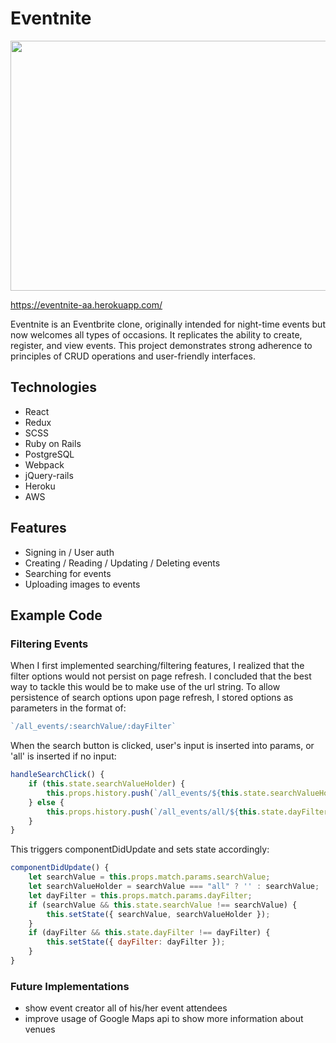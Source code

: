 # Eventnite

<img width=600px height=400px src="https://aa-file-upload-dev.s3.amazonaws.com/eventnite_ss.png" />

https://eventnite-aa.herokuapp.com/

Eventnite is an Eventbrite clone, originally intended for night-time events but now welcomes all types of occasions. It replicates the ability to create, register, and view events. This project demonstrates strong adherence to principles of CRUD operations and user-friendly interfaces. 

## Technologies
* React
* Redux 
* SCSS
* Ruby on Rails
* PostgreSQL
* Webpack 
* jQuery-rails
* Heroku
* AWS

## Features
* Signing in / User auth
* Creating / Reading / Updating / Deleting events
* Searching for events
* Uploading images to events

## Example Code

### Filtering Events

When I first implemented searching/filtering features, I realized that the filter options would not persist on page refresh. I concluded that the best way to tackle this would be to make use of the url string. To allow persistence of search options upon page refresh, I stored options as parameters in the format of:

```javascript
`/all_events/:searchValue/:dayFilter`
```

When the search button is clicked, user's input is inserted into params, or 'all' is inserted if no input: 
```javascript
handleSearchClick() {
    if (this.state.searchValueHolder) {
        this.props.history.push(`/all_events/${this.state.searchValueHolder}/${this.state.dayFilter.toLowerCase()}`);
    } else {
        this.props.history.push(`/all_events/all/${this.state.dayFilter.toLowerCase()}`);
    }
}
```

This triggers componentDidUpdate and sets state accordingly: 
```javascript
componentDidUpdate() {
    let searchValue = this.props.match.params.searchValue;
    let searchValueHolder = searchValue === "all" ? '' : searchValue;
    let dayFilter = this.props.match.params.dayFilter;
    if (searchValue && this.state.searchValue !== searchValue) {
        this.setState({ searchValue, searchValueHolder });
    } 
    if (dayFilter && this.state.dayFilter !== dayFilter) {
        this.setState({ dayFilter: dayFilter });
    }
}
```

### Future Implementations

- show event creator all of his/her event attendees
- improve usage of Google Maps api to show more information about venues 
